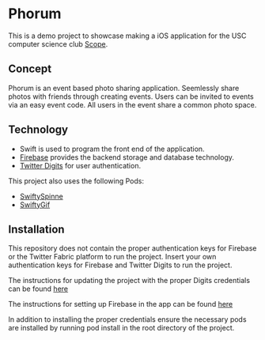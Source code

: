 # Phorum
This is a demo project to showcase making a iOS application for the USC computer science club [Scope](http://scopeusc.com). 

## Concept
Phorum is an event based photo sharing application. Seemlessly share photos with friends through creating events. Users can be invited to events 
via an easy event code. All users in the event share a common photo space. 

## Technology 
- Swift is used to program the front end of the application. 
- [Firebase](https://firebase.google.com/) provides the backend storage and database technology.
- [Twitter Digits](https://get.digits.com/) for user authentication.

This project also uses the following Pods:
- [SwiftySpinne](https://github.com/icanzilb/SwiftSpinner)
- [SwiftyGif](https://github.com/kirualex/SwiftyGif)

## Installation
This repository does not contain the proper authentication keys for Firebase or the Twitter Fabric platform to run the project. 
Insert your own authentication keys for Firebase and Twitter Digits to run the project. 

The instructions for updating the project with the proper Digits credentials can be found [here](https://fabric.io/kits/ios/digits/install)

The instructions for setting up Firebase in the app can be found [here](https://firebase.google.com/docs/ios/setup)

In addition to installing the proper credentials ensure the necessary pods are installed by running pod install in the root directory of the project.
